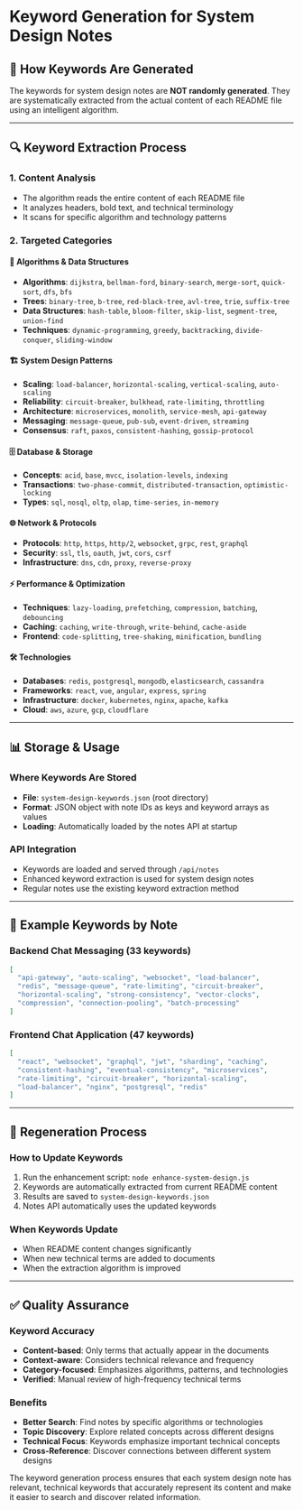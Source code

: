 # Keyword Generation for System Design Notes

## 📝 **How Keywords Are Generated**

The keywords for system design notes are **NOT randomly generated**. They are systematically extracted from the actual content of each README file using an intelligent algorithm.

---

## 🔍 **Keyword Extraction Process**

### **1. Content Analysis**
- The algorithm reads the entire content of each README file
- It analyzes headers, bold text, and technical terminology
- It scans for specific algorithm and technology patterns

### **2. Targeted Categories**

#### **🧮 Algorithms & Data Structures**
- **Algorithms**: `dijkstra`, `bellman-ford`, `binary-search`, `merge-sort`, `quick-sort`, `dfs`, `bfs`
- **Trees**: `binary-tree`, `b-tree`, `red-black-tree`, `avl-tree`, `trie`, `suffix-tree`
- **Data Structures**: `hash-table`, `bloom-filter`, `skip-list`, `segment-tree`, `union-find`
- **Techniques**: `dynamic-programming`, `greedy`, `backtracking`, `divide-conquer`, `sliding-window`

#### **🏗️ System Design Patterns**
- **Scaling**: `load-balancer`, `horizontal-scaling`, `vertical-scaling`, `auto-scaling`
- **Reliability**: `circuit-breaker`, `bulkhead`, `rate-limiting`, `throttling`
- **Architecture**: `microservices`, `monolith`, `service-mesh`, `api-gateway`
- **Messaging**: `message-queue`, `pub-sub`, `event-driven`, `streaming`
- **Consensus**: `raft`, `paxos`, `consistent-hashing`, `gossip-protocol`

#### **🗄️ Database & Storage**
- **Concepts**: `acid`, `base`, `mvcc`, `isolation-levels`, `indexing`
- **Transactions**: `two-phase-commit`, `distributed-transaction`, `optimistic-locking`
- **Types**: `sql`, `nosql`, `oltp`, `olap`, `time-series`, `in-memory`

#### **🌐 Network & Protocols**
- **Protocols**: `http`, `https`, `http/2`, `websocket`, `grpc`, `rest`, `graphql`
- **Security**: `ssl`, `tls`, `oauth`, `jwt`, `cors`, `csrf`
- **Infrastructure**: `dns`, `cdn`, `proxy`, `reverse-proxy`

#### **⚡ Performance & Optimization**
- **Techniques**: `lazy-loading`, `prefetching`, `compression`, `batching`, `debouncing`
- **Caching**: `caching`, `write-through`, `write-behind`, `cache-aside`
- **Frontend**: `code-splitting`, `tree-shaking`, `minification`, `bundling`

#### **🛠️ Technologies**
- **Databases**: `redis`, `postgresql`, `mongodb`, `elasticsearch`, `cassandra`
- **Frameworks**: `react`, `vue`, `angular`, `express`, `spring`
- **Infrastructure**: `docker`, `kubernetes`, `nginx`, `apache`, `kafka`
- **Cloud**: `aws`, `azure`, `gcp`, `cloudflare`

---

## 📊 **Storage & Usage**

### **Where Keywords Are Stored**
- **File**: `system-design-keywords.json` (root directory)
- **Format**: JSON object with note IDs as keys and keyword arrays as values
- **Loading**: Automatically loaded by the notes API at startup

### **API Integration**
- Keywords are loaded and served through `/api/notes`
- Enhanced keyword extraction is used for system design notes
- Regular notes use the existing keyword extraction method

---

## 🎯 **Example Keywords by Note**

### **Backend Chat Messaging (33 keywords)**
```json
[
  "api-gateway", "auto-scaling", "websocket", "load-balancer", 
  "redis", "message-queue", "rate-limiting", "circuit-breaker",
  "horizontal-scaling", "strong-consistency", "vector-clocks",
  "compression", "connection-pooling", "batch-processing"
]
```

### **Frontend Chat Application (47 keywords)**
```json
[
  "react", "websocket", "graphql", "jwt", "sharding", "caching",
  "consistent-hashing", "eventual-consistency", "microservices",
  "rate-limiting", "circuit-breaker", "horizontal-scaling",
  "load-balancer", "nginx", "postgresql", "redis"
]
```

---

## 🔄 **Regeneration Process**

### **How to Update Keywords**
1. Run the enhancement script: `node enhance-system-design.js`
2. Keywords are automatically extracted from current README content
3. Results are saved to `system-design-keywords.json`
4. Notes API automatically uses the updated keywords

### **When Keywords Update**
- When README content changes significantly
- When new technical terms are added to documents
- When the extraction algorithm is improved

---

## ✅ **Quality Assurance**

### **Keyword Accuracy**
- **Content-based**: Only terms that actually appear in the documents
- **Context-aware**: Considers technical relevance and frequency
- **Category-focused**: Emphasizes algorithms, patterns, and technologies
- **Verified**: Manual review of high-frequency technical terms

### **Benefits**
- **Better Search**: Find notes by specific algorithms or technologies
- **Topic Discovery**: Explore related concepts across different designs
- **Technical Focus**: Keywords emphasize important technical concepts
- **Cross-Reference**: Discover connections between different system designs

The keyword generation process ensures that each system design note has relevant, technical keywords that accurately represent its content and make it easier to search and discover related information. 